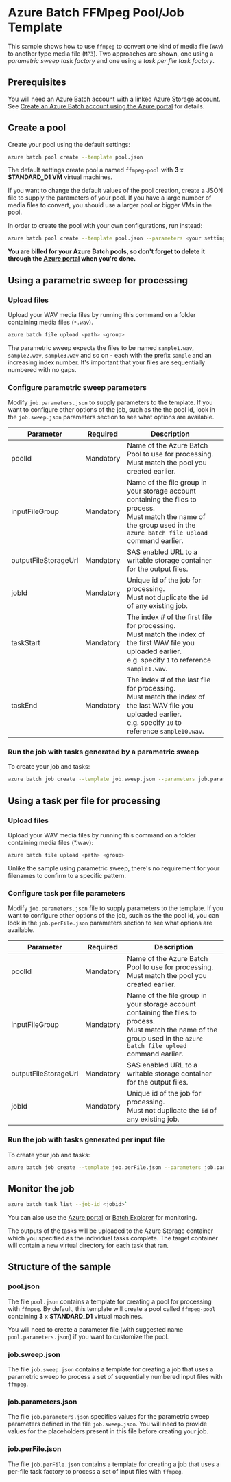 # Azure Batch FFMpeg Pool/Job Template

This sample shows how to use `ffmpeg` to convert one kind of media file (`WAV`) to another type media file (`MP3`). Two approaches are shown, one using a *parametric sweep task factory* and one using a *task per file task factory*.

## Prerequisites

You will need an Azure Batch account with a linked Azure Storage account. See [Create an Azure Batch account using the Azure portal](https://docs.microsoft.com/azure/batch/batch-account-create-portal) for details.

## Create a pool

Create your pool using the default settings:
``` bash
azure batch pool create --template pool.json
```

The default settings create pool a named `ffmpeg-pool` with **3** x **STANDARD_D1 VM** virtual machines. 

If you want to change the default values of the pool creation,  create a JSON file to supply the parameters of your pool. If you have a large number of media files to convert, you should use a larger pool or bigger VMs in the pool. 

In order to create the pool with your own configurations, run instead:
``` bash
azure batch pool create --template pool.json --parameters <your settings JSON file>
```

**You are billed for your Azure Batch pools, so don't forget to delete it through the [Azure portal](https://portal.azure.com) when you're done.** 

## Using a parametric sweep for processing

### Upload files

Upload your WAV media files by running this command on a folder containing media files (`*.wav`). 

``` bash
azure batch file upload <path> <group>
```
The parametric sweep expects the files to be named `sample1.wav`, `sample2.wav`, `sample3.wav` and so on - each with the prefix `sample` and an increasing index number. It's important that your files are sequentially numbered with no gaps.

### Configure parametric sweep parameters

Modify `job.parameters.json` to supply parameters to the template. If you want to configure other options of the job, such as the the pool id, look in the `job.sweep.json` parameters section to see what options are available.

| Parameter            | Required  | Description                                                                                                                                                                   |                                                                                                                                                                        |
| -------------------- | --------- | ----------------------------------------------------------------------------------------------------------------------------------------------------------------------------- | ---------------------------------------------------------------------------------------------------------------------------------------------------------------------- |
| poolId               | Mandatory | Name of the Azure Batch Pool to use for processing. <br/> Must match the pool you created earlier.                                                                            |                                                                                                                                                                        |
| inputFileGroup       | Mandatory | Name of the file group in your storage account containing the files to process. <br/> Must match the name of the group used in the `azure batch file upload` command earlier. |                                                                                                                                                                        |
| outputFileStorageUrl | Mandatory | SAS enabled URL to a writable storage container for the output files.                                                                                                         |                                                                                                                                                                        |
| jobId                | Mandatory | Unique id of the job for processing. <br/> Must not duplicate the `id` of any existing job.                                                                                   |                                                                                                                                                                        |
| taskStart            | Mandatory | The index # of the first file for processing. <br/>Must match the index of the first WAV file you uploaded earlier. <br/>e.g. specify `1` to reference `sample1.wav`.         |                                                                                                                                                                        |
| taskEnd              | Mandatory | The index # of the last file for processing. <br/>Must match the index of the last WAV file you uploaded earlier. <br/> e.g. specify `10` to reference `sample10.wav`.        |                                                                                                                                                                        |

### Run the job with tasks generated by a parametric sweep

To create your job and tasks:

``` bash
azure batch job create --template job.sweep.json --parameters job.parameters.json
```

## Using a task per file for processing

### Upload files

Upload your WAV media files by running this command on a folder containing media files (*.wav):

``` bash
azure batch file upload <path> <group>
```

Unlike the sample using parametric sweep, there's no requirement for your filenames to confirm to a specific pattern.

### Configure task per file parameters

Modify  `job.parameters.json` file to supply parameters to the template. If you want to configure other options of the job, such as the the pool id, you can look in the `job.perFile.json` parameters section to see what options are available.

| Parameter            | Required  | Description                                                                                                                                                                   |
| -------------------- | --------- | ----------------------------------------------------------------------------------------------------------------------------------------------------------------------------- |
| poolId               | Mandatory | Name of the Azure Batch Pool to use for processing. <br/> Must match the pool you created earlier.                                                                            |
| inputFileGroup       | Mandatory | Name of the file group in your storage account containing the files to process. <br/> Must match the name of the group used in the `azure batch file upload` command earlier. |
| outputFileStorageUrl | Mandatory | SAS enabled URL to a writable storage container for the output files.                                                                                                         |
| jobId                | Mandatory | Unique id of the job for processing. <br/> Must not duplicate the `id` of any existing job.                                                                                   |

### Run the job with tasks generated per input file

To create your job and tasks:
``` bash
azure batch job create --template job.perFile.json --parameters job.parameters.json
```

## Monitor the job

``` bash
azure batch task list --job-id <jobid>`
```
You can also use the [Azure portal](https://portal.azure.com) or [Batch Explorer](https://github.com/Azure/azure-batch-samples/tree/master/CSharp/BatchExplorer) for monitoring.

The outputs of the tasks will be uploaded to the Azure Storage container which you specified as the individual tasks complete.
The target container will contain a new virtual directory for each task that ran.

## Structure of the sample

### pool.json

The file `pool.json` contains a template for creating a pool for processing with `ffmpeg`. By default, this template will create a pool called `ffmpeg-pool` containing **3** x **STANDARD_D1** virtual machines.

You will need to create a parameter file (with suggested name `pool.parameters.json`) if you want to customize the pool.

### job.sweep.json

The file `job.sweep.json` contains a template for creating a job that uses a parametric sweep to process a set of sequentially numbered input files with `ffmpeg`.

### job.parameters.json

The file `job.parameters.json` specifies values for the parametric sweep parameters defined in the file `job.sweep.json`. You will need to provide values for the placeholders present in this file before creating your job.

### job.perFile.json
The file `job.perFile.json` contains a template for creating a job that uses a per-file task factory to process a set of input files with `ffmpeg`.
